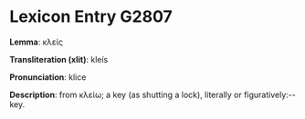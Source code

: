 # Lexicon Entry G2807

**Lemma**: κλείς

**Transliteration (xlit)**: kleís

**Pronunciation**: klice

**Description**:
from κλείω; a key (as shutting a lock), literally or figuratively:--key.
